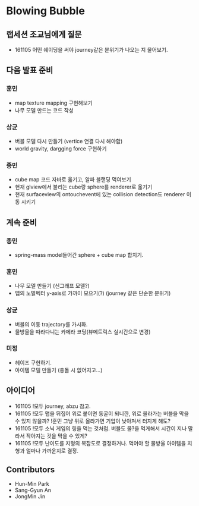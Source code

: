 # Blowing Bubble

## 랩세션 조교님에게 질문
* 161105 어떤 쉐이딩을 써야 journey같은 분위기가 나오는 지 물어보기.

## 다음 발표 준비
### 훈민 
* map texture mapping 구현해보기
* 나무 모델 만드는 코드 작성
### 상균
* 버블 모델 다시 만들기 (vertice 연결 다시 해야함)
* world gravity, dargging force 구현하기
### 종민
* cube map 코드 자바로 옮기고, 알파 블랜딩 먹여보기
* 현재 glview에서 불리는 cube랑 sphere를 renderer로 옮기기
* 현재 surfaceview의 ontouchevent에 있는 collision detection도 renderer 이동 시키기

## 계속 준비
### 종민
* spring-mass model들어간 sphere + cube map 합치기. 
### 훈민
* 나무 모델 만들기 (신그래프 모델?)
* 맵의 노멀벡터 y-axis로 가까이 모으기(?) (journey 같은 단순한 분위기)
### 상균
* 버블의 이동 trajectory를 가시화.
* 물방울을 따라다니는 카메라 코딩(뷰메트릭스 실시간으로 변경)
### 미정
* 헤이즈 구현하기.
* 아이템 모델 만들기 (충돌 시 없어지고...)

## 아이디어
* 161105 !모두 journey, abzu 참고.
* 161105 !모두 맵을 뒤집어 위로 붙이면 동굴이 되니깐, 위로 올라가는 버블을 막을 수 있지 않을까? !훈민 그냥 위로 올라가면 기압이 낮아져서 터지게 해도?
* 161105 !모두 소닉 게임의 링을 먹는 것처럼. 버블도 물?을 먹게해서 시간이 지나 말라서 작아지는 것을 막을 수 있게?
* 161105 !모두 난이도를 지형의 복잡도로 결정하거나. 먹어야 할 물방울 아이템을 지형과 얼마나 가까운지로 결정.

## Contributors
* Hun-Min Park
* Sang-Gyun An
* JongMin Jin
